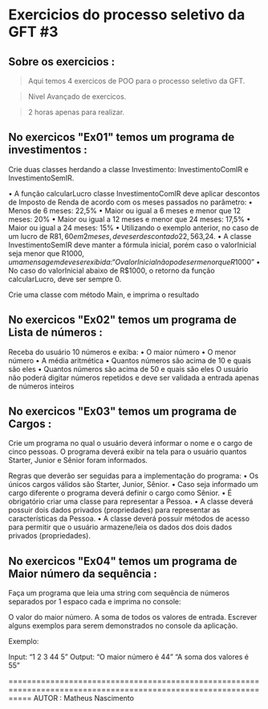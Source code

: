 # Exercicios do processo seletivo da GFT #3

## Sobre os exercicios :

>Aqui temos 4 exercicos de POO para o processo seletivo da GFT.

>Nivel Avançado de exercicos.

>2 horas apenas para realizar.

## No exercicos "Ex01" temos um programa de investimentos :

Crie duas classes herdando a classe Investimento: InvestimentoComIR e InvestimentoSemIR.

• A função calcularLucro classe InvestimentoComIR deve aplicar descontos de Imposto de
Renda de acordo com os meses passados no parâmetro:
• Menos de 6 meses: 22,5%
• Maior ou igual a 6 meses e menor que 12 meses: 20%
• Maior ou igual a 12 meses e menor que 24 meses: 17,5%
• Maior ou igual a 24 meses: 15%
• Utilizando o exemplo anterior, no caso de um lucro de R$81,60 em 2 meses, deve ser
descontado 22,5%, tendo um lucro final igual a R$63,24.
• A classe InvestimentoSemIR deve manter a fórmula inicial, porém caso o valorInicial seja
menor que R$1000 , uma mensagem deve ser exibida: “O valor Inicial não pode ser menor que
R$1000”
• No caso do valorInicial abaixo de R$1000, o retorno da função calcularLucro, deve ser
sempre 0.

Crie uma classe com método Main, e imprima o resultado

## No exercicos "Ex02" temos um programa de Lista de números :

Receba do usuário 10 números e exiba:
• O maior número
• O menor número
• A média aritmética
• Quantos números são acima de 10 e quais são eles
• Quantos números são acima de 50 e quais são eles
O usuário não poderá digitar números repetidos e deve ser validada a entrada apenas de números
inteiros

## No exercicos "Ex03" temos um programa de Cargos :

Crie um programa no qual o usuário deverá informar o nome e o cargo de cinco pessoas. O
programa deverá exibir na tela para o usuário quantos Starter, Junior e Sênior foram
informados.

Regras que deverão ser seguidas para a implementação do programa:
• Os únicos cargos válidos são Starter, Junior, Sênior.
• Caso seja informado um cargo diferente o programa deverá definir o cargo como Sênior.
• É obrigatório criar uma classe para representar a Pessoa.
• A classe deverá possuir dois dados privados (propriedades) para representar as características
da Pessoa.
• A classe deverá possuir métodos de acesso para permitir que o usuário armazene/leia os dados
dos dois dados privados (propriedades).

## No exercicos "Ex04" temos um programa de Maior número da sequência :

Faça um programa que leia uma string com sequência de números separados por 1 espaco
cada e imprima no console:

O valor do maior número.
A soma de todos os valores de entrada.
Escrever alguns exemplos para serem demonstrados no console da aplicação.

Exemplo:

Input: “1 2 3 44 5”
Output:
“O maior número é 44”
“A soma dos valores é 55”

=================================================================================================================
AUTOR :
   Matheus Nascimento
